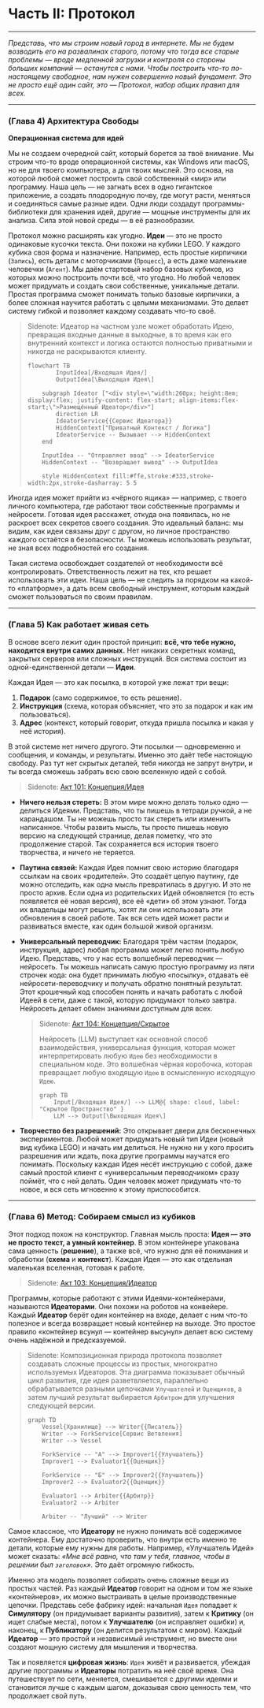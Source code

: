 # Часть II: Протокол

---

_Представь, что мы строим новый город в интернете. Мы не будем возводить его на развалинах старого, потому что тогда все старые проблемы — вроде медленной загрузки и контроля со стороны больших компаний — останутся с нами. Чтобы построить что-то по-настоящему свободное, нам нужен совершенно новый фундамент. Это не просто ещё один сайт, это — Протокол, набор общих правил для всех._

---

### (Глава 4) Архитектура Свободы

**Операционная система для идей**

Мы не создаем очередной сайт, который борется за твоё внимание. Мы строим что-то вроде операционной системы, как Windows или macOS, но не для твоего компьютера, а для твоих мыслей. Это основа, на которой любой сможет построить свой собственный «мир» или программу. Наша цель — не загнать всех в одно гигантское приложение, а создать плодородную почву, где могут расти, меняться и соединяться самые разные идеи. Одни люди создадут программы-библиотеки для хранения идей, другие — мощные инструменты для их анализа. Сила этой новой среды — в её разнообразии.

Протокол можно расширять как угодно. **Идеи** — это не просто одинаковые кусочки текста. Они похожи на кубики LEGO. У каждого кубика своя форма и назначение. Например, есть простые кирпичики (`Запись`), есть детали с моторчиками (`Процесс`), а есть даже маленькие человечки (`Агент`). Мы даём стартовый набор базовых кубиков, из которых можно построить почти всё, что угодно. Но любой человек может придумать и создать свои собственные, уникальные детали. Простая программа сможет понимать только базовые кирпичики, а более сложная научится работать с целыми механизмами. Это делает систему гибкой и позволяет каждому создавать что-то своё.

> Sidenote: Идеатор на частном узле может обработать Идею, превращая входные данные в выходные, в то время как его внутренний контекст и логика остаются полностью приватными и никогда не раскрываются клиенту.
>
> ```mermaid
> flowchart TB
>         InputIdea[/Входящая Идея/]
>         OutputIdea[\Выходящая Идея\]
>
>     subgraph Ideator ["<div style=\"width:260px; height:8em; display:flex; justify-content: flex-start; align-items:flex-start;\">Размещённый Идеатор</div>"]
>         direction LR
>         IdeatorService{{Сервис Идеатора}}
>         HiddenContext["Приватный Контекст / Логика"]
>         IdeatorService -- Вызывает --> HiddenContext
>     end
>
>     InputIdea -- "Отправляет ввод" --> IdeatorService
>     HiddenContext -- "Возвращает вывод" --> OutputIdea
>
>     style HiddenContext fill:#ffe,stroke:#333,stroke-width:2px,stroke-dasharray: 5 5
> ```

Иногда идея может прийти из «чёрного ящика» — например, с твоего личного компьютера, где работают твои собственные программы и нейросети. Готовая идея расскажет, откуда она появилась, но не раскроет всех секретов своего создания. Это идеальный баланс: мы видим, как идеи связаны друг с другом, но личное пространство каждого остаётся в безопасности. Ты можешь использовать результат, не зная всех подробностей его создания.

Такая система освобождает создателей от необходимости всё контролировать. Ответственность лежит на тех, кто решает использовать эти идеи. Наша цель — не следить за порядком на какой-то «платформе», а дать всем свободный инструмент, которым каждый сможет пользоваться по своим правилам.

---

### (Глава 5) Как работает живая сеть

В основе всего лежит один простой принцип: **всё, что тебе нужно, находится внутри самих данных.** Нет никаких секретных команд, закрытых серверов или сложных инструкций. Вся система состоит из одной-единственной детали — **Идеи**.

Каждая Идея — это как посылка, в которой уже лежат три вещи:
1.  **Подарок** (само содержимое, то есть решение).
2.  **Инструкция** (схема, которая объясняет, что это за подарок и как им пользоваться).
3.  **Адрес** (контекст, который говорит, откуда пришла посылка и какая у неё история).

В этой системе нет ничего другого. Эти посылки — одновременно и сообщения, и команды, и результаты. Именно это даёт тебе настоящую свободу. Раз тут нет скрытых деталей, тебя никогда не запрут внутри, и ты всегда сможешь забрать всю свою вселенную идей с собой.

> Sidenote: [Акт 101: Концепция/Идея](../rfc/101_concept_idea.md)
>

*   **Ничего нельзя стереть:** В этом мире можно делать только одно — делиться Идеями. Представь, что ты пишешь в тетради ручкой, а не карандашом. Ты не можешь просто так стереть или изменить написанное. Чтобы развить мысль, ты просто пишешь новую версию на следующей странице, делая пометку, что это продолжение старой. Так сохраняется вся история твоего творчества, и ничего не теряется.

*   **Паутина связей:** Каждая Идея помнит свою историю благодаря ссылкам на своих «родителей». Это создаёт целую паутину, где можно отследить, как одна мысль превратилась в другую. И это не просто архив. Если одна из родительских Идей обновляется (то есть появляется её новая версия), все её «дети» об этом узнают. Тогда их владельцы могут решить, хотят ли они использовать эти обновления в своей работе. Так вся сеть идей может расти и развиваться вместе, как один большой живой организм.

*   **Универсальный переводчик:** Благодаря трём частям (подарок, инструкция, адрес) любая программа может легко понять любую Идею. Представь, что у нас есть волшебный переводчик — нейросеть. Ты можешь написать самую простую программу из пяти строчек кода: она будет принимать любую «посылку», отдавать её нейросети-переводчику и получать обратно понятный результат. Этот крошечный код способен понять и начать работать с любой Идеей в сети, даже с такой, которую придумают только завтра. Нейросеть делает обмен знаниями доступным для всех.

    > Sidenote: [Акт 104: Концепция/Скрытое](../rfc/104_concept_latent_.md)
    >
    > Нейросеть (LLM) выступает как основной способ взаимодействия, универсальная функция, которая может интерпретировать любую `Идею` без необходимости в специальном коде. Это волшебная чёрная коробочка, которая превращает любую входящую `Идею` в осмысленную исходящую `Идею`.
    >
    > ```mermaid
    > graph TB
    >     Input[/Входящая Идея/] --> LLM@{ shape: cloud, label: "Скрытое Пространство" }
    >     LLM --> Output[\Выходящая Идея\]
    > ```

*   **Творчество без разрешений:** Это открывает двери для бесконечных экспериментов. Любой может придумать новый тип Идеи (новый вид кубика LEGO) и начать им делиться. Не нужно ни у кого просить разрешения или ждать, пока другие программы научатся его понимать. Поскольку каждая Идея несёт инструкцию с собой, даже самый простой клиент с «универсальным переводчиком» сразу поймёт, что с ней делать. Один человек может придумать что-то новое, и вся сеть мгновенно к этому приспособится.

---

### (Глава 6) Метод: Собираем смысл из кубиков

Этот подход похож на конструктор. Главная мысль проста: **Идея — это не просто текст, а умный контейнер**. В этом контейнере упакована сама ценность (**решение**), а также всё, что нужно для её понимания и обработки (**схема** и **контекст**). Каждая Идея — это как отдельная маленькая вселенная, готовая к работе.

> Sidenote: [Акт 103: Концепция/Идеатор](../rfc/103_concept_ideator.md)
>

Программы, которые работают с этими Идеями-контейнерами, называются **Идеаторами**. Они похожи на роботов на конвейере. Каждый **Идеатор** берёт один контейнер на входе, делает с ним что-то полезное и всегда возвращает новый контейнер на выходе. Это простое правило «контейнер всунул — контейнер высунул» делает всю систему очень надёжной и предсказуемой.

> Sidenote: Композиционная природа протокола позволяет создавать сложные процессы из простых, многократно используемых Идеаторов. Эта диаграмма показывает обычный цикл развития, где идея разветвляется, параллельно обрабатывается разными цепочками `Улучшателей` и `Оценщиков`, а затем лучший результат выбирается `Арбитром` для улучшения следующей версии.
>
> ```mermaid
> graph TD
>     Vessel{Хранилище} --> Writer{{Писатель}}
>     Writer --> ForkService[Сервис Ветвления]
>     Writer --> Vessel
>
>     ForkService -- "А" --> Improver1{{Улучшатель}}
>     Improver1 --> Evaluator1{{Оценщик}}
>
>     ForkService -- "Б" --> Improver2{{Улучшатель}}
>     Improver2 --> Evaluator2{{Оценщик}}
>
>     Evaluator1 --> Arbiter{{Арбитр}}
>     Evaluator2 --> Arbiter
>
>     Arbiter -- "Лучший" --> Writer
> ```

Самое классное, что **Идеатору** не нужно понимать всё содержимое контейнера. Ему достаточно проверить, что внутри есть именно те детали, которые ему нужны для работы. Например, «Улучшатель Идей» может сказать: _«Мне всё равно, что там у тебя, главное, чтобы в решении был `заголовок`»._ Это даёт огромную гибкость.

Именно эта модель позволяет собирать очень сложные вещи из простых частей. Раз каждый **Идеатор** говорит на одном и том же языке «контейнеров», их можно выстраивать в целые производственные цепочки. Представь себе фабрику идей: начальная `Идея` попадает к **Симулятору** (он придумывает варианты развития), затем к **Критику** (он ищет слабые места), потом к **Улучшателю** (он исправляет ошибки) и, наконец, к **Публикатору** (он делится результатом с миром). Каждый **Идеатор** — это простой и независимый инструмент, но вместе они создают мощную систему для мышления и творчества.

Так и появляется **цифровая жизнь**: `Идея` живёт и развивается, убеждая другие программы и **Идеаторы** потратить на неё своё время. Она путешествует по сети, меняется, смешивается с другими идеями и становится лучше с каждым шагом, доказывая свою ценность тем, что продолжает свой путь.
